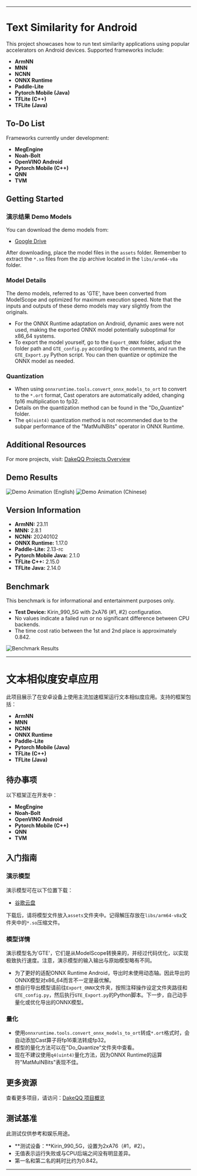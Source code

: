 

---

# Text Similarity for Android

This project showcases how to run text similarity applications using popular accelerators on Android devices. Supported frameworks include:

- **ArmNN**
- **MNN**
- **NCNN**
- **ONNX Runtime**
- **Paddle-Lite**
- **Pytorch Mobile (Java)**
- **TFLite (C++)**
- **TFLite (Java)**

## To-Do List

Frameworks currently under development:

- **MegEngine**
- **Noah-Bolt**
- **OpenVINO Android**
- **Pytorch Mobile (C++)**
- **QNN**
- **TVM**

## Getting Started

### 演示结果 Demo Models

You can download the demo models from:
- [Google Drive](https://drive.google.com/drive/folders/1N7kUqRUI0aE6C2Rb6IcGQzd4D5FRZ-XG?usp=drive_link)

After downloading, place the model files in the `assets` folder. Remember to extract the `*.so` files from the zip archive located in the `libs/arm64-v8a` folder.

### Model Details

The demo models, referred to as 'GTE', have been converted from ModelScope and optimized for maximum execution speed. Note that the inputs and outputs of these demo models may vary slightly from the originals.

- For the ONNX Runtime adaptation on Android, dynamic axes were not used, making the exported ONNX model potentially suboptimal for x86_64 systems.
- To export the model yourself, go to the `Export_ONNX` folder, adjust the folder path and `GTE_config.py` according to the comments, and run the `GTE_Export.py` Python script. You can then quantize or optimize the ONNX model as needed.

### Quantization

- When using `onnxruntime.tools.convert_onnx_models_to_ort` to convert to the `*.ort` format, Cast operators are automatically added, changing fp16 multiplication to fp32.
- Details on the quantization method can be found in the "Do_Quantize" folder.
- The `q4(uint4)` quantization method is not recommended due to the subpar performance of the "MatMulNBits" operator in ONNX Runtime.

## Additional Resources

For more projects, visit: [DakeQQ Projects Overview](https://dakeqq.github.io/overview/)

## Demo Results

![Demo Animation (English)](https://github.com/DakeQQ/Text-Similarity-for-Android/blob/main/text_en.gif?raw=true)
![Demo Animation (Chinese)](https://github.com/DakeQQ/Text-Similarity-for-Android/blob/main/text_zh.gif?raw=true)

## Version Information

- **ArmNN:** 23.11
- **MNN:** 2.8.1
- **NCNN:** 20240102
- **ONNX Runtime:** 1.17.0
- **Paddle-Lite:** 2.13-rc
- **Pytorch Mobile Java:** 2.1.0
- **TFLite C++:** 2.15.0
- **TFLite Java:** 2.14.0

## Benchmark

This benchmark is for informational and entertainment purposes only.

- **Test Device:** Kirin_990_5G with 2xA76 (#1, #2) configuration.
- No values indicate a failed run or no significant difference between CPU backends.
- The time cost ratio between the 1st and 2nd place is approximately 0.842.

![Benchmark Results](https://github.com/DakeQQ/Text-Similarity-for-Android/blob/main/benchmark.png?raw=true)

---

# 文本相似度安卓应用

此项目展示了在安卓设备上使用主流加速框架运行文本相似度应用。支持的框架包括：

- **ArmNN**
- **MNN**
- **NCNN**
- **ONNX Runtime**
- **Paddle-Lite**
- **Pytorch Mobile (Java)**
- **TFLite (C++)**
- **TFLite (Java)**

## 待办事项

以下框架正在开发中：

- **MegEngine**
- **Noah-Bolt**
- **OpenVINO Android**
- **Pytorch Mobile (C++)**
- **QNN**
- **TVM**

## 入门指南

### 演示模型

演示模型可在以下位置下载：
- [谷歌云盘](https://drive.google.com/drive/folders/1N7kUqRUI0aE6C2Rb6IcGQzd4D5FRZ-XG?usp=drive_link)

下载后，请将模型文件放入`assets`文件夹中。记得解压存放在`libs/arm64-v8a`文件夹中的`*.so`压缩文件。

### 模型详情

演示模型名为'GTE'，它们是从ModelScope转换来的，并经过代码优化，以实现极致执行速度。注意，演示模型的输入输出与原始模型略有不同。

- 为了更好的适配ONNX Runtime Android，导出时未使用动态轴。因此导出的ONNX模型对x86_64而言不一定是最优解。
- 想自行导出模型请前往`Export_ONNX`文件夹，按照注释操作设定文件夹路径和`GTE_config.py`，然后执行`GTE_Export.py`的Python脚本。下一步，自己动手量化或优化导出的ONNX模型。

### 量化

- 使用`onnxruntime.tools.convert_onnx_models_to_ort`转成`*.ort`格式时，会自动添加Cast算子将fp16乘法转成fp32。
- 模型的量化方法可以在"Do_Quantize"文件夹中查看。
- 现在不建议使用`q4(uint4)`量化方法，因为ONNX Runtime的运算符"MatMulNBits"表现不佳。

## 更多资源

查看更多项目，请访问：[DakeQQ 项目概览](https://dakeqq.github.io/overview/)


## 测试基准

此测试仅供参考和娱乐用途。

- **测试设备：**Kirin_990_5G，设置为2xA76（#1，#2）。
- 无值表示运行失败或与CPU后端之间没有明显差异。
- 第一名和第二名的耗时比约为0.842。
--- 

